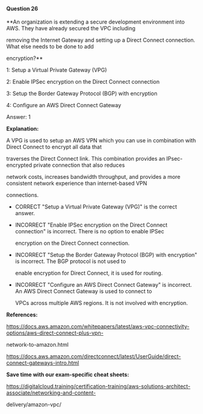 #### Question  26


**An organization is extending a secure development environment into AWS. They have already secured the VPC including

removing the Internet Gateway and setting up a Direct Connect connection. What else needs to be done to add

encryption?**


1: Setup a Virtual Private Gateway (VPG)


2: Enable IPSec encryption on the Direct Connect connection


3: Setup the Border Gateway Protocol (BGP) with encryption


4: Configure an AWS Direct Connect Gateway


Answer: 1


**Explanation:**


A VPG is used to setup an AWS VPN which you can use in combination with Direct Connect to encrypt all data that

traverses the Direct Connect link. This combination provides an IPsec-encrypted private connection that also reduces

network costs, increases bandwidth throughput, and provides a more consistent network experience than internet-based VPN

connections.


- CORRECT "Setup a Virtual Private Gateway (VPG)" is the correct answer.


- INCORRECT "Enable IPSec encryption on the Direct Connect connection" is incorrect. There is no option to enable IPSec

  encryption on the Direct Connect connection.


- INCORRECT "Setup the Border Gateway Protocol (BGP) with encryption" is incorrect. The BGP protocol is not used to

  enable encryption for Direct Connect, it is used for routing.


- INCORRECT "Configure an AWS Direct Connect Gateway" is incorrect. An AWS Direct Connect Gateway is used to connect to

  VPCs across multiple AWS regions. It is not involved with encryption.


**References:**


https://docs.aws.amazon.com/whitepapers/latest/aws-vpc-connectivity-options/aws-direct-connect-plus-vpn-

network-to-amazon.html


https://docs.aws.amazon.com/directconnect/latest/UserGuide/direct-connect-gateways-intro.html


**Save time with our exam-specific cheat sheets:**


https://digitalcloud.training/certification-training/aws-solutions-architect-associate/networking-and-content-

delivery/amazon-vpc/

